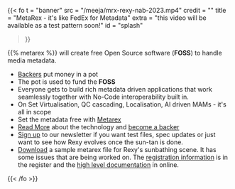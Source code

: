 ---
---
{{< fo t = "banner"
      src =  "/meeja/mrx-rexy-nab-2023.mp4"
      credit   =  ""
      title    =  "MetaRex - it's like FedEx for Metadata"
      extra    =  "this video will be available as a test pattern soon!"
      id       =  "splash"
 >}}

{{% metarex %}} will create free Open Source software (**FOSS**) to handle media
metadata.

* [Backers](/backers) put money in a pot
* The pot is used to fund the **FOSS**
* Everyone gets to build rich metadata driven applications that work seamlessly
  together with No-Code interoperability built in.
* On Set Virtualisation, QC cascading, Localisation, AI driven MAMs - it's all
  in scope
* Set the metadata free with [Metarex](/contact)
* [Read More](/specifications/) about the technology and [become a
  backer](/backers/)
* [Sign up](/contact) to our newsletter if you want test files, spec updates or
  just want to see how Rexy evolves once the sun-tan is done.
* [Download](/downloads/samples/rexy_sunbathe_mrx.zip) a sample metarex file for
  Rexy's sunbathing scene. It has some issues that are being worked on. The
  [registration information][1] is in the register and
  the [high level documentation][2] in online.

[1]: https://staging.metarex.media/app/reg/search?qry=reg&mrxId=MRX.123.456.789.def
[2]: https://staging.metarex.media/app/reg/search?qry=reg&mrxId=MRX.123.456.789.reg
{{< /fo >}}